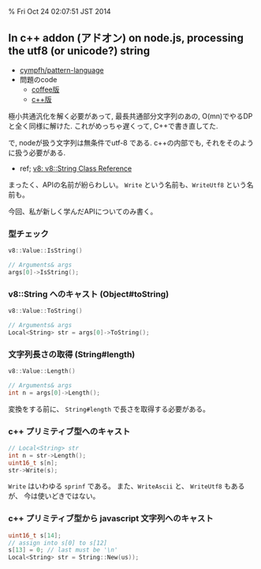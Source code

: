 % Fri Oct 24 02:07:51 JST 2014

## In c++ addon (アドオン) on node.js, processing the utf8 (or unicode?) string

- [cympfh/pattern-language](https://github.com/cympfh/pattern-language)
- 問題のcode
    - [coffee版](https://github.com/cympfh/pattern-language/blob/master/mcp.coffee)
    - [c++版](https://github.com/cympfh/pattern-language/blob/master/mcp/mcp.cc)

極小共通汎化を解く必要があって,
最長共通部分文字列のあの, O(mn)でやるDPと全く同様に解けた.
これがめっちゃ遅くって, C++で書き直してた.

で, nodeが扱う文字列は無条件でutf-8 である.
c++の内部でも, それをそのように扱う必要がある.

- ref; [v8: v8::String Class Reference](http://izs.me/v8-docs/classv8_1_1String.html)

まったく、APIの名前が紛らわしい。
`Write` という名前も、`WriteUtf8` という名前も。

今回、私が新しく学んだAPIについてのみ書く。

### 型チェック

```cpp
v8::Value::IsString()

// Arguments& args
args[0]->IsString();
```

### v8::String へのキャスト (Object#toString)

```cpp
v8::Value::ToString()

// Arguments& args
Local<String> str = args[0]->ToString();
```

### 文字列長さの取得 (String#length)

```cpp
v8::Value::Length()

// Arguments& args
int n = args[0]->Length();
```

変換をする前に、 `String#length` で長さを取得する必要がある。

### c++ プリミティブ型へのキャスト

```cpp
// Local<String> str
int n = str->Length();
uint16_t s[n];
str->Write(s);
```

`Write` はいわゆる `sprinf` である。
また、`WriteAscii` と、 `WriteUtf8`  もあるが、
今は使いどきではない。

### c++ プリミティブ型から javascript 文字列へのキャスト

```cpp
uint16_t s[14];
// assign into s[0] to s[12]
s[13] = 0; // last must be '\n'
Local<String> str = String::New(us));
```

